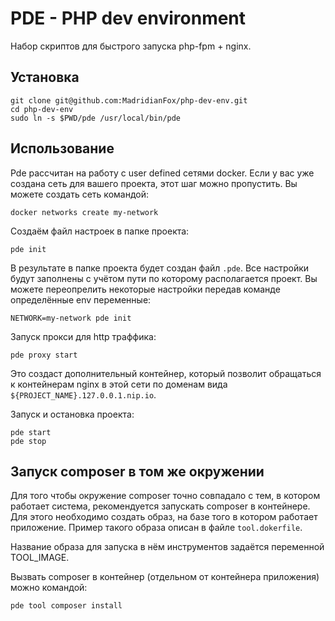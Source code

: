 # PDE - PHP dev environment #

Набор скриптов для быстрого запуска php-fpm + nginx.

## Установка ##

```shell
git clone git@github.com:MadridianFox/php-dev-env.git
cd php-dev-env
sudo ln -s $PWD/pde /usr/local/bin/pde
```

## Использование ##

Pde рассчитан на работу с user defined сетями docker.
Если у вас уже создана сеть для вашего проекта, этот шаг можно пропустить.
Вы можете создать сеть командой:
```shell
docker networks create my-network
```

Создаём файл настроек в папке проекта:
```shell
pde init
```
В результате в папке проекта будет создан файл `.pde`.
Все настройки будут заполнены с учётом пути по которому располагается проект.
Вы можете переопрелить некоторые настройки передав команде определённые env переменные:
```shell
NETWORK=my-network pde init
```

Запуск прокси для http траффика:
```shell
pde proxy start
```
Это создаст дополнительный контейнер, который позволит обращаться к контейнерам nginx в этой сети по доменам вида `${PROJECT_NAME}.127.0.0.1.nip.io`.

Запуск и остановка проекта:
```shell
pde start
pde stop
```

## Запуск composer в том же окружении ##

Для того чтобы окружение composer точно совпадало с тем, в котором работает система, рекомендуется запускать composer в контейнере.
Для этого необходимо создать образ, на базе того в котором работает приложение. Пример такого образа описан в файле `tool.dokerfile`.

Название образа для запуска в нём инструментов задаётся переменной TOOL_IMAGE.

Вызвать composer в контейнер (отдельном от контейнера приложения) можно командой:
```shell
pde tool composer install
```